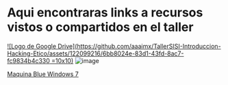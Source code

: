 # Aqui encontraras links a recursos vistos o compartidos en el taller


[![Logo de Google Drive](https://github.com/aaaimx/TallerSISI-Introduccion-Hacking-Etico/assets/122099216/6bb8024e-83d1-43fd-8ac7-fc9834b4c330 =10x10)](https://drive.google.com/file/d/1vMszZFJpmULp_l60NU7WaUla0JIw7qi9/view)
![image](https://github.com/aaaimx/TallerSISI-Introduccion-Hacking-Etico/assets/122099216/a0db59ba-9f20-4564-b9ae-6d46e16dee1d)

[Maquina Blue Windows 7](https://drive.google.com/file/d/1vMszZFJpmULp_l60NU7WaUla0JIw7qi9/view)
